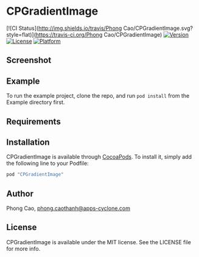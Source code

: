 # CPGradientImage

[![CI Status](http://img.shields.io/travis/Phong Cao/CPGradientImage.svg?style=flat)](https://travis-ci.org/Phong Cao/CPGradientImage)
[![Version](https://img.shields.io/cocoapods/v/CPGradientImage.svg?style=flat)](http://cocoapods.org/pods/CPGradientImage)
[![License](https://img.shields.io/cocoapods/l/CPGradientImage.svg?style=flat)](http://cocoapods.org/pods/CPGradientImage)
[![Platform](https://img.shields.io/cocoapods/p/CPGradientImage.svg?style=flat)](http://cocoapods.org/pods/CPGradientImage)

## Screenshot

[](http://class-b2.ucoz.com/screenshot.jpg)

## Example

To run the example project, clone the repo, and run `pod install` from the Example directory first.

## Requirements

## Installation

CPGradientImage is available through [CocoaPods](http://cocoapods.org). To install
it, simply add the following line to your Podfile:

```ruby
pod "CPGradientImage"
```

## Author

Phong Cao, phong.caothanh@apps-cyclone.com

## License

CPGradientImage is available under the MIT license. See the LICENSE file for more info.
